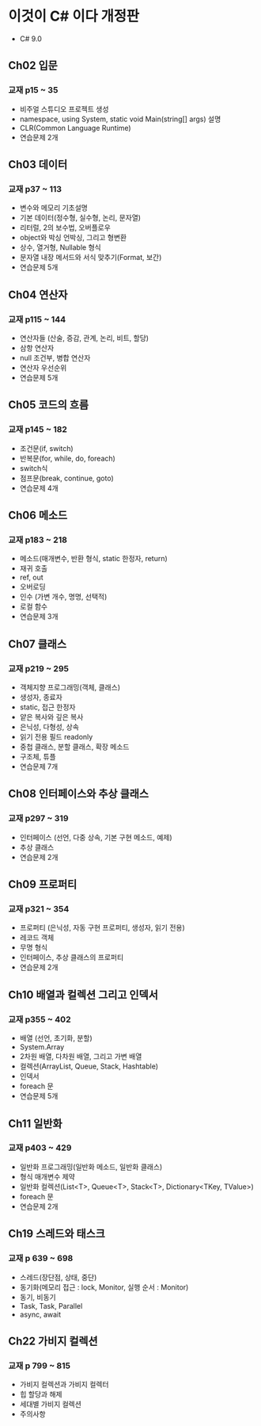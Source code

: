 # 이것이 C# 이다 개정판
  - C# 9.0

## Ch02 입문
### 교재 p15 ~ 35
  - 비주얼 스튜디오 프로젝트 생성
  - namespace, using System, static void Main(string[] args) 설명
  - CLR(Common Language Runtime)
  - 연습문제 2개


## Ch03 데이터
### 교재 p37 ~ 113
  - 변수와 메모리 기초설명
  - 기본 데이터(정수형, 실수형, 논리, 문자열)
  - 리터럴, 2의 보수법, 오버플로우
  - object와 박싱 언박싱, 그리고 형변환
  - 상수, 열거형, Nullable 형식
  - 문자열 내장 메서드와 서식 맞추기(Format, 보간)
  - 연습문제 5개


## Ch04 연산자
### 교재 p115 ~ 144
  - 연산자들 (산술, 증감, 관계, 논리, 비트, 할당)
  - 삼항 연산자
  - null 조건부, 병합 연산자
  - 연산자 우선순위
  - 연습문제 5개


## Ch05 코드의 흐름
### 교재 p145 ~ 182
  - 조건문(if, switch)
  - 반복문(for, while, do, foreach)
  - switch식
  - 점프문(break, continue, goto)
  - 연습문제 4개


## Ch06 메소드
### 교재 p183 ~ 218
  - 메소드(매개변수, 반환 형식, static 한정자, return)
  - 재귀 호출
  - ref, out
  - 오버로딩
  - 인수 (가변 개수, 명명, 선택적)
  - 로컬 함수
  - 연습문제 3개


## Ch07 클래스
### 교재 p219 ~ 295
  - 객체지향 프로그래밍(객체, 클래스)
  - 생성자, 종료자
  - static, 접근 한정자
  - 얕은 복사와 깊은 복사
  - 은닉성, 다형성, 상속
  - 읽기 전용 필드 readonly
  - 중첩 클래스, 분할 클래스, 확장 메소드
  - 구조체, 튜플
  - 연습문제 7개

## Ch08 인터페이스와 추상 클래스
### 교재 p297 ~ 319
  - 인터페이스 (선언, 다중 상속, 기본 구현 메소드, 예제)
  - 추상 클래스
  - 연습문제 2개


## Ch09 프로퍼티
### 교재 p321 ~ 354
  - 프로퍼티 (은닉성, 자동 구현 프로퍼티, 생성자, 읽기 전용)
  - 레코드 객체
  - 무명 형식
  - 인터페이스, 추상 클래스의 프로퍼티
  - 연습문제 2개


## Ch10 배열과 컬렉션 그리고 인덱서
### 교재 p355 ~ 402
  - 배열 (선언, 초기화, 분할)
  - System.Array
  - 2차원 배열, 다차원 배열, 그리고 가변 배열
  - 컬렉션(ArrayList, Queue, Stack, Hashtable)
  - 인덱서
  - foreach 문
  - 연습문제 5개


## Ch11 일반화
### 교재 p403 ~ 429
  - 일반화 프로그래밍(일반화 메소드, 일반화 클래스)
  - 형식 매개변수 제약
  - 일반화 컬렉션(List\<T\>, Queue\<T\>, Stack\<T\>, Dictionary\<TKey, TValue\>)
  - foreach 문
  - 연습문제 2개


## Ch19 스레드와 태스크
### 교재 p 639 ~ 698
  - 스레드(장단점, 상태, 중단)
  - 동기화(메모리 접근 : lock, Monitor, 실행 순서 : Monitor)
  - 동기, 비동기
  - Task, Task<TResult>, Parallel
  - async, await


## Ch22 가비지 컬렉션
### 교재 p 799 ~ 815
  - 가비지 컬렉션과 가비지 컬렉터
  - 힙 할당과 해제
  - 세대별 가비지 컬렉션
  - 주의사항